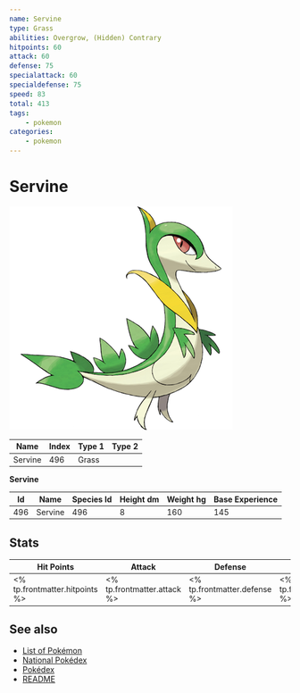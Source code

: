 ```yaml
---
name: Servine
type: Grass
abilities: Overgrow, (Hidden) Contrary
hitpoints: 60
attack: 60
defense: 75
specialattack: 60
specialdefense: 75
speed: 83
total: 413
tags:
    - pokemon
categories:
    - pokemon
---
```


# Servine


![Servine](images/496.png)

| **Name** | **Index** | **Type 1** | **Type 2** |
|----|----|----|----|
| Servine | 496 | Grass  |  |

**Servine** 




| **Id** | **Name** | **Species Id** | **Height dm** | **Weight hg** | **Base Experience** |
|--------|----------|----------------|------------|------------|---------------------|
| 496 | Servine | 496 | 8 | 160 | 145 |



## Stats

| **Hit Points** | **Attack** | **Defense** | **Special Attack** | **Special Defense** | **Speed** | **Total** |
|----------------|------------|-------------|--------------------|---------------------|-----------|-----------|
| <% tp.frontmatter.hitpoints %> | <% tp.frontmatter.attack %> | <% tp.frontmatter.defense %> | <% tp.frontmatter.specialattack %> | <% tp.frontmatter.specialdefense %> | <% tp.frontmatter.speed %> | <% tp.frontmatter.total %> |

## See also

- [List of Pokémon](../pokemon.md)
- [National Pokédex](../national_pokedex.md)
- [Pokédex](../pokedex.md)
- [README](../README.md)
